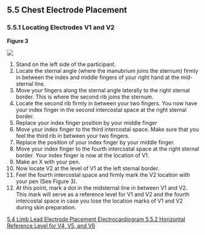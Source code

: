 ## 5.5 Chest Electrode Placement

### 5.5.1 Locating Electrodes V1 and V2

**Figure 3**

<div class="center">
  <img src=":images_path:/ecg-03.png">
</div>

1. Stand on the left side of the participant.
2. Locate the sternal angle (where the manubrium joins the sternum) firmly in between the index and middle fingers of your right hand at the mid-sternal
line.
3. Move your fingers along the sternal angle laterally to the right sternal border. This is where the second rib joins the sternum.
4. Locate the second rib firmly in between your two fingers. You now have your index finger in the second intercostal space at the right sternal border.
5. Replace your index finger position by your middle finger
6. Move your index finger to the third intercostal space. Make sure that you feel the third rib in between your two fingers.
7. Replace the position of your index finger by your middle finger.
8. Move your index finger to the fourth intercostal space at the right sternal border. Your index finger is now at the location of V1.
9. Make an X with your pen.
10. Now locate V2 at the level of V1 at the left sternal border.
11. Feel the fourth intercostal space and  firmly mark the V2 location with your pen (See Figure 3).
12. At this point, mark a dot in the midsternal line in between V1 and V2. This mark will serve as a reference level for V1 and V2 and the fourth intercostal space in case you lose the location marks of V1 and V2 during skin preparation.


<div class="center">
<div class="btn-group">
  <a href=":pages_path:/manuals/ecg/5-04-limb-lead-placement.md" class="btn btn-default">
    <span class="glyphicon glyphicon-chevron-left"></span>
    5.4 Limb Lead Electrode Placement
  </a>

  <a href=":pages_path:/manuals/ecg" class="btn btn-default">
    <span class="glyphicon glyphicon-chevron-up"></span>
    Electrocardiogram
  </a>

  <a href=":pages_path:/manuals/ecg/5-05-02-00-horizontal-reference.md" class="btn btn-success">
    5.5.2 Horizontal Reference Level for V4, V5, and V6
    <span class="glyphicon glyphicon-chevron-right"></span>
  </a>
</div>
</div>
